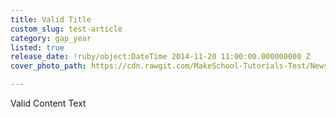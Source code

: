 ```yaml
---
title: Valid Title
custom_slug: test-article
category: gap_year
listed: true
release_date: !ruby/object:DateTime 2014-11-20 11:00:00.000000000 Z
cover_photo_path: https://cdn.rawgit.com/MakeSchool-Tutorials-Test/News_Tests/9d08b80e1d9d3603c3b26506e81b33e69a0beb49/96a8b7b6-e7f8-4ef1-a3e8-7db11dd3dd68/cover_photo.jpeg

---
```

Valid Content Text